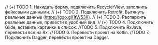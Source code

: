 // (+) TODO 1. Накидать форму, подключить RecyclerView, заполнить фейковыми данными.
// (+) TODO 2. Подключить Retrofit. Вытянуть реальные данные (https://goo.gl/1tW53X).
// (+) TODO 3. Распарсить реальные данные, привести в удобный вид.
// (+) TODO 4. Подключить Glide, вставить картинки в список.
//TODO 5. Подключить RxJava, перевести все на Rx.
//TODO 6. Перевести проект на Kotlin.
//TODO 7. Подключить Dagger, перевести проект на Dagger.